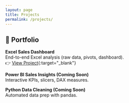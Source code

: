 ```yaml
---
layout: page
title: Projects
permalink: /projects/
---
```


## 📂 Portfolio

**Excel Sales Dashboard**  
End-to-end Excel analysis (raw data, pivots, dashboard).  
👉 [View Project](https://github.com/xzibitetok/Xzibit-Sales-Analysis){:target="_blank"}

**Power BI Sales Insights (Coming Soon)**  
Interactive KPIs, slicers, DAX measures.

**Python Data Cleaning (Coming Soon)**  
Automated data prep with pandas.
